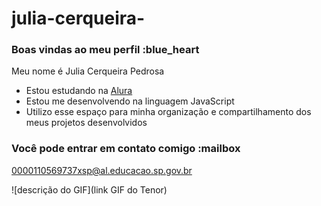 # julia-cerqueira-
### Boas vindas ao meu perfil :blue_heart

Meu nome é Julia Cerqueira Pedrosa 

- Estou estudando na [Alura](https://www.alura.com.br)
- Estou me desenvolvendo na linguagem JavaScript
- Utilizo esse espaço para minha organização e compartilhamento dos meus projetos desenvolvidos

### Você pode entrar em contato comigo :mailbox

0000110569737xsp@al.educacao.sp.gov.br

![descrição do GIF](link GIF do Tenor)
